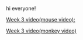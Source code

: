 hi everyone!

[Week 3 video(mouse video):](https://youtu.be/vuJWJt1T3Xk)


[Week 3 video(monkey video)](https://youtu.be/2yNMTz36ovw)
